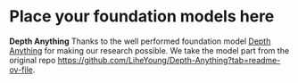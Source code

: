 # Place your foundation models here

**Depth Anything**
Thanks to the well performed foundation model [Depth Anything](https://github.com/LiheYoung/Depth-Anything?tab=readme-ov-file) for making our research possible. We take the model part from the original repo https://github.com/LiheYoung/Depth-Anything?tab=readme-ov-file. 

